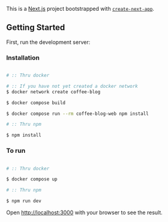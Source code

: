 This is a [Next.js](https://nextjs.org/) project bootstrapped with [`create-next-app`](https://github.com/vercel/next.js/tree/canary/packages/create-next-app).

## Getting Started

First, run the development server:

### Installation

```bash

# :: Thru docker

# :: If you have not yet created a docker network
$ docker network create coffee-blog

$ docker compose build

$ docker compose run --rm coffee-blog-web npm install

# :: Thru npm

$ npm install
```

### To run

```bash

# :: Thru docker

$ docker compose up

# :: Thru npm

$ npm run dev
```

Open [http://localhost:3000](http://localhost:3000) with your browser to see the result.
